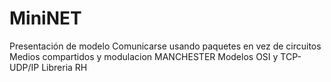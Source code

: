 # MiniNET
Presentación de modelo
Comunicarse usando paquetes en vez de circuitos
Medios compartidos y modulacion
MANCHESTER
Modelos OSI y TCP-UDP/IP
Libreria RH
